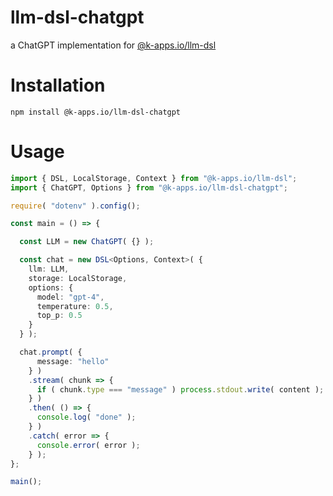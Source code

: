 # llm-dsl-chatgpt
a ChatGPT implementation for [@k-apps.io/llm-dsl](https://www.npmjs.com/package/@k-apps.io/llm-dsl)

# Installation
```shell
npm install @k-apps.io/llm-dsl-chatgpt
```

# Usage

```typescript
import { DSL, LocalStorage, Context } from "@k-apps.io/llm-dsl";
import { ChatGPT, Options } from "@k-apps.io/llm-dsl-chatgpt";

require( "dotenv" ).config();

const main = () => {

  const LLM = new ChatGPT( {} );

  const chat = new DSL<Options, Context>( {
    llm: LLM,
    storage: LocalStorage,
    options: {
      model: "gpt-4",
      temperature: 0.5,
      top_p: 0.5
    }
  } );

  chat.prompt( {
      message: "hello"
    } )
    .stream( chunk => {
      if ( chunk.type === "message" ) process.stdout.write( content );
    } )
    .then( () => {
      console.log( "done" );
    } )
    .catch( error => {
      console.error( error );
    } );
};

main();

```